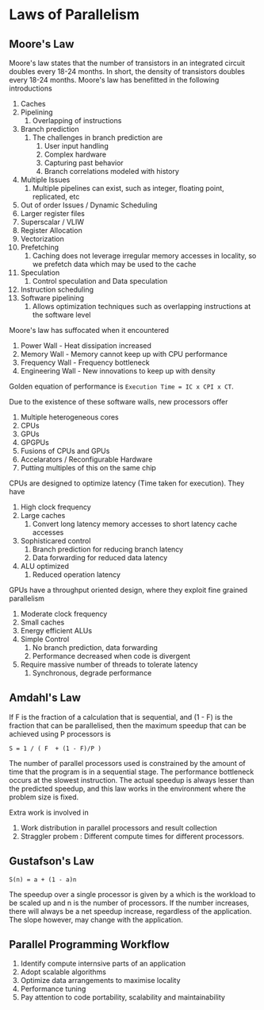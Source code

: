 # Laws of Parallelism

## Moore's Law

Moore's law states that the number of transistors in an integrated circuit doubles every 18-24 months. In short, the density of transistors doubles every 18-24 months.
Moore's law has benefitted in the following introductions
1. Caches
2. Pipelining
   1. Overlapping of instructions
3. Branch prediction
   1. The challenges in branch prediction are
      1. User input handling
      2. Complex hardware
      3. Capturing past behavior
      4. Branch correlations modeled with history
4. Multiple Issues
   1. Multiple pipelines can exist, such as integer, floating point, replicated, etc
5. Out of order Issues / Dynamic Scheduling
6. Larger register files
7. Superscalar / VLIW
8. Register Allocation
9.  Vectorization
10. Prefetching
    1. Caching does not leverage irregular memory accesses in locality, so we prefetch data which may be used to the cache
11. Speculation
    1.  Control speculation and Data speculation
12. Instruction scheduling
13. Software pipelining
    1.  Allows optimization techniques such as overlapping instructions at the software level

Moore's law has suffocated when it encountered
1. Power Wall - Heat dissipation increased
2. Memory Wall - Memory cannot keep up with CPU performance
3. Frequency Wall - Frequency bottleneck
4. Engineering Wall - New innovations to keep up with density

Golden equation of performance is `Execution Time = IC x CPI x CT`.

Due to the existence of these software walls, new processors offer
1. Multiple heterogeneous cores
2. CPUs
3. GPUs
4. GPGPUs
5. Fusions of CPUs and GPUs
6. Accelarators / Reconfigurable Hardware
7. Putting multiples of this on the same chip

CPUs are designed to optimize latency (Time taken for execution). They have
1. High clock frequency
2. Large caches
   1. Convert long latency memory accesses to short latency cache accesses
3. Sophisticared control
   1. Branch prediction for reducing branch latency
   2. Data forwarding for reduced data latency
4. ALU optimized
   1. Reduced operation latency

GPUs have a throughput oriented design, where they exploit fine grained parallelism
1. Moderate clock frequency
2. Small caches
3. Energy efficient ALUs
4. Simple Control
   1. No branch prediction, data forwarding
   2. Performance decreased when code is divergent
5. Require massive number of threads to tolerate latency
   1. Synchronous, degrade performance

## Amdahl's Law

If F is the fraction of a calculation that is sequential, and (1 - F) is the fraction that can be parallelised, then the maximum speedup that can be achieved using P processors is 
```
S = 1 / ( F  + (1 - F)/P )
```
The number of parallel processors used is constrained by the amount of time that the program is in a sequential stage. The performance bottleneck occurs at the slowest instruction. The actual speedup is always lesser than the predicted speedup, and this law works in the environment where the problem size is fixed. 

Extra work is involved in
1. Work distribution in  parallel processors and result collection
2. Straggler probem : Different compute times for different processors.

## Gustafson's Law

```
S(n) = a + (1 - a)n 
```
The speedup over a single processor is given by a which is the workload to be scaled up and  n is the number of processors. If the number increases, there will always be a net speedup increase, regardless of the application. The slope however, may change with the application.

## Parallel Programming Workflow

1. Identify compute internsive parts of an application
2. Adopt scalable algorithms
3. Optimize data arrangements to maximise locality
4. Performance tuning
5. Pay attention to code portability, scalability and maintainability

